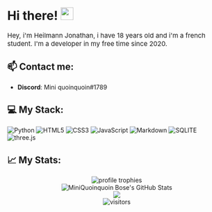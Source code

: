 #  Hi there! <img src="https://media.giphy.com/media/hvRJCLFzcasrR4ia7z/giphy.gif" width="29px" height="29px">

<p style="font-size:15px"> Hey, i'm Heilmann Jonathan, i have 18 years old and i'm a french student. I'm a developer in my free time since 2020.</p>

## 📫 Contact me:

- **Discord**: Mini quoinquoin#1789

## 💻 My Stack:

![Python](https://img.shields.io/badge/Python-FFFF00?style=for-the-badge&logo=Python&color=BB0)
![HTML5](https://img.shields.io/badge/html5-%23E34F26.svg?style=for-the-badge&logo=html5&logoColor=white)
![CSS3](https://img.shields.io/badge/css3-%231572B6.svg?style=for-the-badge&logo=css3&logoColor=white) 
![JavaScript](https://img.shields.io/badge/javascript-%23323330.svg?style=for-the-badge&logo=javascript&logoColor=%23F7DF1E) 
![Markdown](https://img.shields.io/badge/markdown-%23000000.svg?style=for-the-badge&logo=markdown&logoColor=white)
![SQLITE](https://img.shields.io/badge/SQLite-07405E?style=for-the-badge&logo=sqlite&logoColor=white)
![three.js](https://img.shields.io/badge/Three.js-000000?style=for-the-badge&logo=three.js&logoColor=white)

## 📈 My Stats:
<div align="center">
    <img src="https://github-profile-trophy.vercel.app/?username=Miniquoinquoin&row=1&column=6&margin-h=8&theme=darkhub&count_private=true&margin-w=15&no-frame=true" alt="profile trophies" />
    <br />
    <img src="https://github-readme-stats.vercel.app/api?username=Miniquoinquoin&show_icons=true&hide_border=true" alt="MiniQuoinquoin Bose's GitHub Stats">
    <br />
    <img src="https://github-readme-stats.vercel.app/api/top-langs/?username=Miniquoinquoin&layout=compact&count_private=true&langs_count=8&card_width=445&bg_color=0d1117&title_color=ffffff&text_color=ffffff&icon_color=00ff99&hide_border=true/" />
    <br />
    <img src="https://visitor-badge.laobi.icu/badge?page_id=Miniquoinquoin.Miniquoinquoin" alt="visitors">
</div>